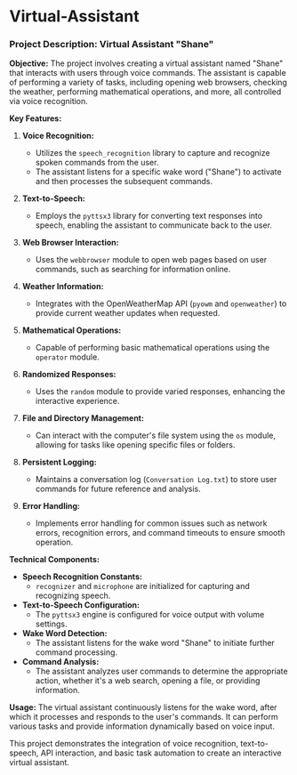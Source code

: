 # Virtual-Assistant

### Project Description: Virtual Assistant "Shane"

**Objective:**
The project involves creating a virtual assistant named "Shane" that interacts with users through voice commands. The assistant is capable of performing a variety of tasks, including opening web browsers, checking the weather, performing mathematical operations, and more, all controlled via voice recognition.

**Key Features:**

1. **Voice Recognition:**
   - Utilizes the `speech_recognition` library to capture and recognize spoken commands from the user.
   - The assistant listens for a specific wake word ("Shane") to activate and then processes the subsequent commands.

2. **Text-to-Speech:**
   - Employs the `pyttsx3` library for converting text responses into speech, enabling the assistant to communicate back to the user.

3. **Web Browser Interaction:**
   - Uses the `webbrowser` module to open web pages based on user commands, such as searching for information online.

4. **Weather Information:**
   - Integrates with the OpenWeatherMap API (`pyowm` and `openweather`) to provide current weather updates when requested.

5. **Mathematical Operations:**
   - Capable of performing basic mathematical operations using the `operator` module.

6. **Randomized Responses:**
   - Uses the `random` module to provide varied responses, enhancing the interactive experience.

7. **File and Directory Management:**
   - Can interact with the computer's file system using the `os` module, allowing for tasks like opening specific files or folders.

8. **Persistent Logging:**
   - Maintains a conversation log (`Conversation Log.txt`) to store user commands for future reference and analysis.

9. **Error Handling:**
   - Implements error handling for common issues such as network errors, recognition errors, and command timeouts to ensure smooth operation.

**Technical Components:**
- **Speech Recognition Constants:**
  - `recognizer` and `microphone` are initialized for capturing and recognizing speech.
- **Text-to-Speech Configuration:**
  - The `pyttsx3` engine is configured for voice output with volume settings.
- **Wake Word Detection:**
  - The assistant listens for the wake word "Shane" to initiate further command processing.
- **Command Analysis:**
  - The assistant analyzes user commands to determine the appropriate action, whether it's a web search, opening a file, or providing information.

**Usage:**
The virtual assistant continuously listens for the wake word, after which it processes and responds to the user's commands. It can perform various tasks and provide information dynamically based on voice input.

This project demonstrates the integration of voice recognition, text-to-speech, API interaction, and basic task automation to create an interactive virtual assistant.
